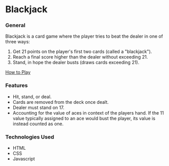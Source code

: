  <h1>Blackjack</h1>

<h3>General</h3>

Blackjack is a card game where the player tries to beat the dealer in one of three ways:
<ol>
  <li>Get 21 points on the player's first two cards (called a "blackjack").</li>
  <li>Reach a final score higher than the dealer without exceeding 21.</li>
  <li>Stand, in hope the dealer busts (draws cards exceeding 21).</li>
</ol>
<a href="https://www.888casino.com/blog/blackjack-strategy-guide/how-to-play-blackjack">How to Play</a>

<h3>Features</h3>
<ul>
  <li>Hit, stand, or deal.</li>
  <li>Cards are removed from the deck once dealt.</li>
  <li>Dealer must stand on 17.</li>
<li>Accounting for the value of aces in context of the players hand. If the 11 value typically assigned to an ace would bust the player, its value is instead counted as one.</li>
</ul>
<h3>Technologies Used</h3>
<ul>
  <li>HTML</li>
  <li>CSS</li>
  <li>Javascript</li>
</ul>
